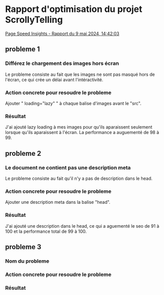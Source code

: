 # Rapport d'optimisation du projet ScrollyTelling
[Page Speed Insights - Rapport du 9 mai 2024, 14:42:03](https://pagespeed.web.dev/analysis/https-maik-tim-momo-com/u6y8nxvekq?form_factor=desktop)



## probleme 1
### Différez le chargement des images hors écran
Le probleme consiste au fait que les images ne sont pas masqué hors de l'écran, ce qui crée un délai avant l'intéractivité.

### Action concrete pour resoudre le probleme
Ajouter " loading="lazy" " à chaque balise d'images avant le "src".

### Résultat
J'ai ajouté lazy loading à mes images pour qu'ils aparaissent seulement lorsque qu'ils aparaissent à l'écran. La performance a auguementé de 98 à 99.

## probleme 2
### Le document ne contient pas une description meta
Le probleme consiste au fait qu'il n'y a pas de description dans le head.

### Action concrete pour resoudre le probleme
Ajouter une description meta dans la balise "head".

### Résultat
J'ai ajouté une description dans le head, ce qui a aguementé le seo de 91 à 100 et la performance total de 99 à 100.

## probleme 3
### Nom du probleme

### Action concrete pour resoudre le probleme

### Résultat
